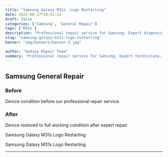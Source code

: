 ```yaml
---
title: "Samsung Galaxy M31s  Logo Restarting"
date: 2022-08-27T10:51:13
draft: false
categories: ['Samsung', 'General Repair']
tags: ['M31s']
description: "Professional repair service for Samsung. Expert diagnosis and quality repairs in Bangalore."
slug: "samsung-galaxy-m31s-logo-restarting"
banner: "img/banners/banner-2.jpg"

author: "Gadjoy Repair Team"
summary: "Professional repair service for Samsung. Expert technicians, quality parts, warranty included."
---
```


## Samsung General Repair

### Before

Device condition before our professional repair service.

### After

Device restored to full working condition after expert repair.

Samsung Galaxy M31s Logo Restarting

Samsung Galaxy M31s Logo Restarting

---